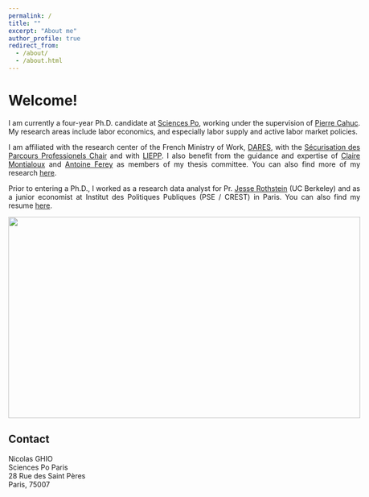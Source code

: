 ```yaml
---
permalink: /
title: ""
excerpt: "About me"
author_profile: true
redirect_from: 
  - /about/
  - /about.html
---
```


<div style="text-align: justify; width: 700px;">
    <p>
 <h1>Welcome!</h1>  
    <p>
        I am currently a four-year Ph.D. candidate at <a href="https://www.sciencespo.fr/department-economics/en/researcher/nicolas-ghio.html">Sciences Po</a>, working under the supervision of <a href="https://sites.google.com/site/pierrecahuc/">Pierre Cahuc</a>. My research areas include labor economics, and especially labor supply and active labor market policies. 
    </p>
    <p>
        I am affiliated with the research center of the French Ministry of Work, <a href="https://dares.travail-emploi.gouv.fr">DARES</a>, with the <a href="https://www.chaire-securisation.fr">Sécurisation des Parcours Professionels Chair</a> and with <a href="https://www.sciencespo.fr/liepp/fr/">LIEPP</a>. I also benefit from the guidance and expertise of <a href="http://clairemontialoux.com">Claire Montialoux</a> and <a href="https://sites.google.com/site/fereyantoine">Antoine Ferey</a> as members of my thesis committee. You can also find more of my research <a href="https://nicolasghio.github.io/research/">here</a>.
    </p>
    <p>
        Prior to entering a Ph.D., I worked as a research data analyst for Pr. <a href="http://eml.berkeley.edu/~jrothst/">Jesse Rothstein</a> (UC Berkeley) and as a junior economist at Institut des Politiques Publiques (PSE / CREST) in Paris. You can also find my resume <a href="https://nicolasghio.github.io/cv/">here</a>.
    </p>
    <img src="https://nicolasghio.github.io/images/profile2.jpg" width="700" height="400">
<h2>Contact</h2>
<p>
    Nicolas GHIO
    <br>
    Sciences Po Paris
    <br>
    28 Rue des Saint Pères
    <br>
    Paris, 75007
</p>
